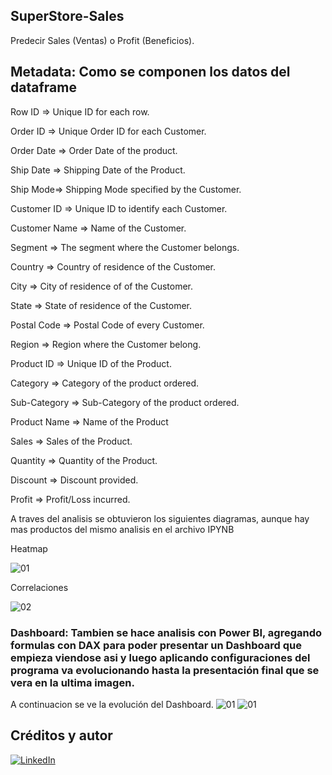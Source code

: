 ## SuperStore-Sales
Predecir Sales (Ventas) o Profit (Beneficios).

## Metadata: Como se componen los datos del dataframe
Row ID => Unique ID for each row.

Order ID => Unique Order ID for each Customer.

Order Date => Order Date of the product.

Ship Date => Shipping Date of the Product.

Ship Mode=> Shipping Mode specified by the Customer.

Customer ID => Unique ID to identify each Customer.

Customer Name => Name of the Customer.

Segment => The segment where the Customer belongs.

Country => Country of residence of the Customer.

City => City of residence of of the Customer.

State => State of residence of the Customer.

Postal Code => Postal Code of every Customer.

Region => Region where the Customer belong.

Product ID => Unique ID of the Product.

Category => Category of the product ordered.

Sub-Category => Sub-Category of the product ordered.

Product Name => Name of the Product

Sales => Sales of the Product.

Quantity => Quantity of the Product.

Discount => Discount provided.

Profit => Profit/Loss incurred.

A traves del analisis se obtuvieron los siguientes diagramas, aunque hay mas productos del mismo analisis en el archivo IPYNB

Heatmap

![01](https://user-images.githubusercontent.com/94582879/173687150-e9a4c7fc-e29e-487e-a005-b1e398e6f716.jpg)

Correlaciones

![02](https://user-images.githubusercontent.com/94582879/173687153-435f4b86-ba6c-4ed5-ab86-5f5550b4dde3.jpg)

### Dashboard: Tambien se hace analisis con Power BI, agregando formulas con DAX para poder presentar un Dashboard que empieza viendose asi y luego aplicando configuraciones del programa va evolucionando hasta la presentación final que se vera en la ultima imagen.
A continuacion se ve la evolución del Dashboard.
![01](https://user-images.githubusercontent.com/94582879/174399022-288aeb55-40ef-490f-83b2-c8b2f0e4525a.jpg)
![01](https://user-images.githubusercontent.com/94582879/176806929-208cf41a-1e40-43de-be78-fe2f22a9e8b5.jpg)




## Créditos y autor
[![LinkedIn](https://img.shields.io/badge/LinkedIn-Nestor_Diaz-0077B5?style=for-the-badge&logo=linkedin&logoColor=white&labelColor=101010)](https://www.linkedin.com/in/contadornestordiaz/)
